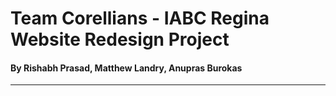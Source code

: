 # Team Corellians - IABC Regina Website Redesign Project
#### By Rishabh Prasad, Matthew Landry, Anupras Burokas

***
